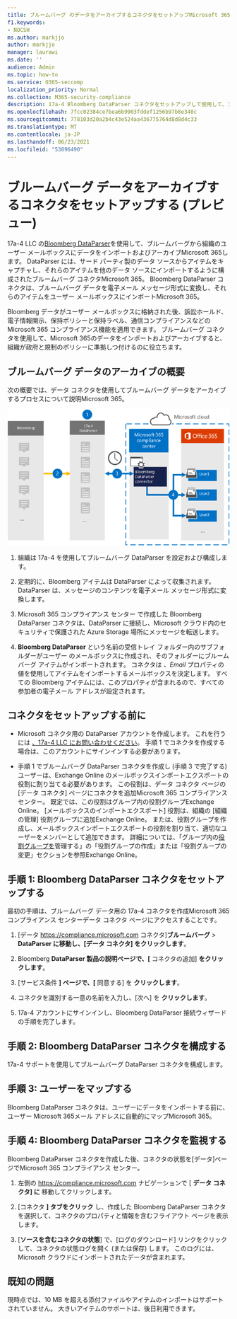 ```yaml
---
title: ブルームバーグ のデータをアーカイブするコネクタをセットアップMicrosoft 365
f1.keywords:
- NOCSH
ms.author: markjjo
author: markjjo
manager: laurawi
ms.date: ''
audience: Admin
ms.topic: how-to
ms.service: O365-seccomp
localization_priority: Normal
ms.collection: M365-security-compliance
description: 17a-4 Bloomberg DataParser コネクタをセットアップして使用して、ブルームバーグ データをインポートおよびアーカイブする方法についてMicrosoft 365。
ms.openlocfilehash: 7fcc02384ce7bea6b9903fddef1256b97b8e340c
ms.sourcegitcommit: 778103d20a2b4c43e524aa436775764d8d8d4c33
ms.translationtype: MT
ms.contentlocale: ja-JP
ms.lasthandoff: 06/23/2021
ms.locfileid: "53096490"
---
```

# <a name="set-up-a-connector-to-archive-bloomberg-data-preview"></a>ブルームバーグ データをアーカイブするコネクタをセットアップする (プレビュー)

17a-4 LLC の[Bloomberg DataParser](https://www.17a-4.com/Bloomberg-dataparser/)を使用して、ブルームバーグから組織のユーザー メールボックスにデータをインポートおよびアーカイブMicrosoft 365します。 DataParser には、サード パーティ製のデータ ソースからアイテムをキャプチャし、それらのアイテムを他のデータ ソースにインポートするように構成されたブルームバーグ コネクタMicrosoft 365。 Bloomberg DataParser コネクタは、ブルームバーグ データを電子メール メッセージ形式に変換し、それらのアイテムをユーザー メールボックスにインポートMicrosoft 365。

Bloomberg データがユーザー メールボックスに格納された後、訴訟ホールド、電子情報開示、保持ポリシーと保持ラベル、通信コンプライアンスなどの Microsoft 365 コンプライアンス機能を適用できます。 ブルームバーグ コネクタを使用して、Microsoft 365のデータをインポートおよびアーカイブすると、組織が政府と規制のポリシーに準拠しつ付けるのに役立ちます。

## <a name="overview-of-archiving-bloomberg-data"></a>ブルームバーグ データのアーカイブの概要

次の概要では、データ コネクタを使用してブルームバーグ データをアーカイブするプロセスについて説明Microsoft 365。

![17a-4 からのブルームバーグ データのアーカイブ ワークフロー](../media/BloombergDataParserConnectorWorkflow.png)

1. 組織は 17a-4 を使用してブルームバーグ DataParser を設定および構成します。

2. 定期的に、Bloomberg アイテムは DataParser によって収集されます。 DataParser は、メッセージのコンテンツを電子メール メッセージ形式に変換します。

3. Microsoft 365 コンプライアンス センター で作成した Bloomberg DataParser コネクタは、DataParser に接続し、Microsoft クラウド内のセキュリティで保護された Azure Storage 場所にメッセージを転送します。

4. **Bloomberg DataParser** という名前の受信トレイ フォルダー内のサブフォルダーがユーザー のメールボックスに作成され、そのフォルダーにブルームバーグ アイテムがインポートされます。 コネクタは *、Email* プロパティの値を使用してアイテムをインポートするメールボックスを決定します。 すべての Bloomberg アイテムには、このプロパティが含まれるので、すべての参加者の電子メール アドレスが設定されます。

## <a name="before-you-set-up-a-connector"></a>コネクタをセットアップする前に

- Microsoft コネクタ用の DataParser アカウントを作成します。 これを行うには [、17a-4 LLC にお問い合わせください](https://www.17a-4.com/contact/)。 手順 1 でコネクタを作成する場合は、このアカウントにサインインする必要があります。

- 手順 1 でブルームバーグ DataParser コネクタを作成し (手順 3 で完了する) ユーザーは、Exchange Online のメールボックスインポートエクスポートの役割に割り当てる必要があります。 この役割は、データ コネクタ ページの[データ コネクタ] ページにコネクタを追加Microsoft 365 コンプライアンス センター。 既定では、この役割はグループ内の役割グループExchange Online。 [メールボックスのインポートエクスポート] 役割は、組織の [組織の管理] 役割グループに追加Exchange Online。 または、役割グループを作成し、メールボックスインポートエクスポートの役割を割り当て、適切なユーザーをメンバーとして追加できます。 詳細については、「グループ内の[役割グループを](/Exchange/permissions-exo/role-groups#create-role-groups)管理[](/Exchange/permissions-exo/role-groups#modify-role-groups)する」の「役割グループの作成」または「役割グループの変更」セクションを参照Exchange Online。

## <a name="step-1-set-up-a-bloomberg-dataparser-connector"></a>手順 1: Bloomberg DataParser コネクタをセットアップする

最初の手順は、ブルームバーグ データ用の 17a-4 コネクタを作成Microsoft 365 コンプライアンス センターデータ コネクタ ページにアクセスすることです。

1. [データ <https://compliance.microsoft.com> コネクタ]**ブルームバーグ**  >  **DataParser に移動し、[データ コネクタ] をクリックします**。

2. Bloomberg **DataParser 製品の説明ページで、[** コネクタの追加] **をクリックします**。

3. [サービス条件 **] ページで、[** 同意する] を **クリックします**。

4. コネクタを識別する一意の名前を入力し、[次へ] を **クリックします**。

5. 17a-4 アカウントにサインインし、Bloomberg DataParser 接続ウィザードの手順を完了します。

## <a name="step-2-configure-the-bloomberg-dataparser-connector"></a>手順 2: Bloomberg DataParser コネクタを構成する

17a-4 サポートを使用してブルームバーグ DataParser コネクタを構成します。

## <a name="step-3-map-users"></a>手順 3: ユーザーをマップする

Bloomberg DataParser コネクタは、ユーザーにデータをインポートする前に、ユーザー Microsoft 365メール アドレスに自動的にマップMicrosoft 365。

## <a name="step-4-monitor-the-bloomberg-dataparser-connector"></a>手順 4: Bloomberg DataParser コネクタを監視する

Bloomberg DataParser コネクタを作成した後、コネクタの状態を[データ]ページでMicrosoft 365 コンプライアンス センター。

1. 左側の <https://compliance.microsoft.com> ナビゲーションで [ **データ コネクタ] に** 移動してクリックします。

2. [コネクタ **] タブをクリック** し、作成した Bloomberg DataParser コネクタを選択して、コネクタのプロパティと情報を含むフライアウト ページを表示します。

3. [**ソースを含むコネクタの状態**] で、[ログのダウンロード] リンクをクリックして、コネクタの状態ログを開く (または保存) します。  このログには、Microsoft クラウドにインポートされたデータが含まれます。

## <a name="known-issues"></a>既知の問題

現時点では、10 MB を超える添付ファイルやアイテムのインポートはサポートされていません。 大きいアイテムのサポートは、後日利用できます。
